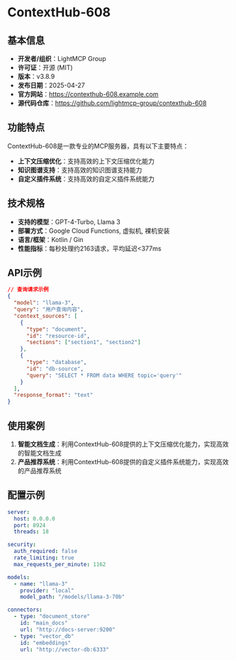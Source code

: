 # ContextHub-608

## 基本信息

- **开发者/组织**：LightMCP Group
- **许可证**：开源 (MIT)
- **版本**：v3.8.9
- **发布日期**：2025-04-27
- **官方网站**：https://contexthub-608.example.com
- **源代码仓库**：https://github.com/lightmcp-group/contexthub-608

## 功能特点

ContextHub-608是一款专业的MCP服务器，具有以下主要特点：

- **上下文压缩优化**：支持高效的上下文压缩优化能力
- **知识图谱支持**：支持高效的知识图谱支持能力
- **自定义插件系统**：支持高效的自定义插件系统能力


## 技术规格

- **支持的模型**：GPT-4-Turbo, Llama 3
- **部署方式**：Google Cloud Functions, 虚拟机, 裸机安装
- **语言/框架**：Kotlin / Gin
- **性能指标**：每秒处理约2163请求，平均延迟<377ms

## API示例

```json
// 查询请求示例
{
  "model": "llama-3",
  "query": "用户查询内容",
  "context_sources": [
    {
      "type": "document",
      "id": "resource-id",
      "sections": ["section1", "section2"]
    },
    {
      "type": "database",
      "id": "db-source",
      "query": "SELECT * FROM data WHERE topic='query'"
    }
  ],
  "response_format": "text"
}
```

## 使用案例

1. **智能文档生成**：利用ContextHub-608提供的上下文压缩优化能力，实现高效的智能文档生成
2. **产品推荐系统**：利用ContextHub-608提供的自定义插件系统能力，实现高效的产品推荐系统


## 配置示例

```yaml
server:
  host: 0.0.0.0
  port: 8924
  threads: 18

security:
  auth_required: false
  rate_limiting: true
  max_requests_per_minute: 1162

models:
  - name: "llama-3"
    provider: "local"
    model_path: "/models/llama-3-70b"

connectors:
  - type: "document_store"
    id: "main_docs"
    url: "http://docs-server:9200"
  - type: "vector_db"
    id: "embeddings"
    url: "http://vector-db:6333"
```